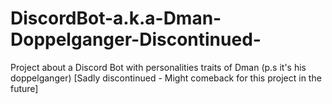 # DiscordBot-a.k.a-Dman-Doppelganger-Discontinued-
Project about a Discord Bot with personalities traits of Dman (p.s it's his doppelganger) [Sadly discontinued - Might comeback for this project in the future]
